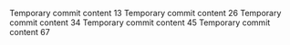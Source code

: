 Temporary commit content 13
Temporary commit content 26
Temporary commit content 34
Temporary commit content 45
Temporary commit content 67
